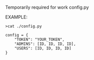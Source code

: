 Temporarily required for work config.py

EXAMPLE:

```
>cat ./config.py

config = {
    "TOKEN": "YOUR_TOKEN",
    "ADMINS": [ID, ID, ID, ID],
    "USERS": [ID, ID, ID, ID]
}
```
